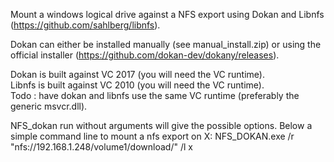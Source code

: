 Mount a windows logical drive against a NFS export using Dokan and Libnfs (https://github.com/sahlberg/libnfs).<br/>

Dokan can either be installed manually (see manual_install.zip) or using the official installer (https://github.com/dokan-dev/dokany/releases).

Dokan is built against VC 2017 (you will need the VC runtime).<br/>
Libnfs is built against VC 2010 (you will need the VC runtime).<br/>
Todo : have dokan and libnfs use the same VC runtime (preferably the generic msvcr.dll).<br/>

NFS_dokan run without arguments will give the possible options.
Below a simple command line to mount a nfs export on X:
NFS_DOKAN.exe /r "nfs://192.168.1.248/volume1/download/" /l x

